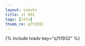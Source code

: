 ```yaml
--- 
layout: sieutv
title: it 932
tags: [ittv]
thumb_re: q7t1932
---
```

{% include tvadv key="q7t1932" %} 
